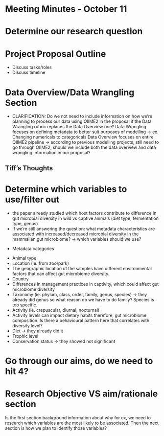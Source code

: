 # Meeting Minutes - October 11

# Determine our research question

# Project Proposal Outline
* Discuss tasks/roles 
* Discuss timeline

# Data Overview/Data Wrangling Section
* CLARIFICATION: Do we not need to include information on how we’re planning to process our data using QIIME2 in the proposal if the Data Wrangling rubric replaces the Data Overview one? 
Data Wrangling focuses on defining metadata to better suit purposes of modelling -> ex. Changing numericals to categoricals
Data Overview focuses on entire QIIME2 pipeline -> according to previous modelling projects, still need to go through QIIME2; should we include both the data overview and data wrangling information in our proposal?

## Tiff’s Thoughts 
# Determine which variables to use/filter out 
- the paper already studied which host factors contribute to difference in gut microbial diversity in wild vs captive animals (diet type, fermentation type, genus)
- If we’re still answering the question: what metadata characteristics are associated with increased/decreased microbial diversity in the mammalian gut microbiome? →  which variables should we use?
* Metadata categories
- Animal type
- Location (ie. from zoo/park)
- The geographic location of the samples have different environmental factors that can affect gut microbiome diversity.
- Country
- Differences in management practices in captivity, which could affect gut microbiome diversity
- Taxonomy (ie. phylum, class, order, family, genus, species) → they already did genus so what reason do we have to do family? Species is too specific..
- Activity (ie. crepuscular, diurnal, nocturnal)
- Activity levels can impact dietary habits therefore, gut microbiome composition. Is there a behavioural pattern here that correlates with diversity level?
- Diet → they already did it
- Trophic level
- Conservation status → they showed not significant 

# Go through our aims, do we need to hit 4?

# Research Objective VS aim/rationale section
Is the first section background information about why for ex, we need to research which variables are the most likely to be associated. Then the next section is how we plan to identify those variables?
